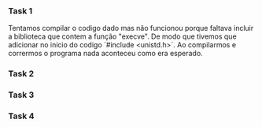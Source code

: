 ### Task 1
Tentamos compilar o codigo dado mas não funcionou porque faltava incluir a biblioteca que contem a função "execve".
De modo que tivemos que adicionar no início do codigo ´#include <unistd.h>´. Ao compilarmos e corrermos o programa nada aconteceu como era esperado.

### Task 2


### Task 3


### Task 4
